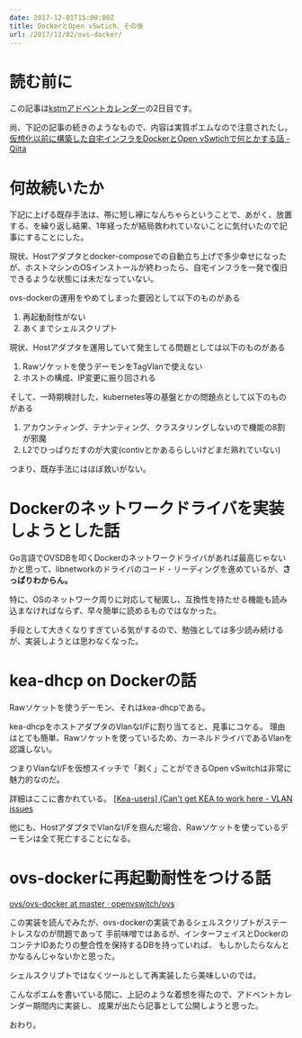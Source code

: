 ```yaml
---
date: 2017-12-01T15:00:00Z
title: DockerとOpen vSwtich、その後
url: /2017/12/02/ovs-docker/
---
```


# 読む前に

この記事は[kstmアドベントカレンダー](https://qiita.com/advent-calendar/2017/kstm)の2日目です。

尚、下記の記事の続きのようなもので、内容は実質ポエムなので注意されたし。
[仮想化以前に構築した自宅インフラをDockerとOpen vSwtichで何とかする話 - Qiita](https://qiita.com/fono09/items/2dab74ff6f4e90c84a4f)

# 何故続いたか

下記に上げる既存手法は、帯に短し襷になんちゃらということで、あがく、放置する、を繰り返し結果、1年経ったが結局救われていないことに気付いたので記事にすることにした。

現状、Hostアダプタとdocker-composeでの自動立ち上げで多少幸せになったが、ホストマシンのOSインストールが終わったら、自宅インフラを一発で復旧できるような状態には未だなっていない。

ovs-dockerの運用をやめてしまった要因として以下のものがある
1. 再起動耐性がない
2. あくまでシェルスクリプト

現状、Hostアダプタを運用していて発生してる問題としては以下のものがある
1. Rawソケットを使うデーモンをTagVlanで使えない
2. ホストの構成、IP変更に振り回される

そして、一時期検討した、kubernetes等の基盤とかの問題点として以下のものがある
1. アカウンティング、テナンティング、クラスタリングしないので機能の8割が邪魔
2. L2でひっぱりだすのが大変(contivとかあるらしいけどまだ熟れていない)

つまり、既存手法にはほぼ救いがない。

# Dockerのネットワークドライバを実装しようとした話

Go言語でOVSDBを叩くDockerのネットワークドライバがあれば最高じゃないかと思って、libnetworkのドライバのコード・リーディングを進めているが、**さっぱりわからん。**

特に、OSのネットワーク周りに対応して秘匿し、互換性を持たせる機能も読み込まなければならず、早々簡単に読めるものではなかった。

手段として大きくなりすぎている気がするので、勉強としては多少読み続けるが、実装しようとは思わなくなった。

# kea-dhcp on Dockerの話

Rawソケットを使うデーモン、それはkea-dhcpである。

kea-dhcpをホストアダプタのVlanなI/Fに割り当てると、見事にコケる。
理由はとても簡単、Rawソケットを使っているため、カーネルドライバであるVlanを認識しない。

つまりVlanなI/Fを仮想スイッチで「剥く」ことができるOpen vSwitchは非常に魅力的なのだ。

詳細はここに書かれている。
[\[Kea-users\] (Can't get KEA to work here - VLAN issues](https://lists.isc.org/pipermail/kea-users/2016-May/000387.html)

他にも、HostアダプタでVlanなI/Fを掴んだ場合、Rawソケットを使っているデーモンは全て死亡することになる。

# ovs-dockerに再起動耐性をつける話

[ovs/ovs-docker at master · openvswitch/ovs](https://github.com/openvswitch/ovs/blob/master/utilities/ovs-docker)

この実装を読んでみたが、ovs-dockerの実装であるシェルスクリプトがステートレスなのが問題であって
手前味噌ではあるが、インターフェイスとDockerのコンテナIDあたりの整合性を保持するDBを持っていれば、
もしかしたらなんとかなるんじゃないかと思った。

シェルスクリプトではなくツールとして再実装したら美味しいのでは。

こんなポエムを書いている間に、上記のような着想を得たので、アドベントカレンダー期間内に実装し、
成果が出たら記事として公開しようと思った。

おわり。
